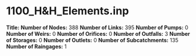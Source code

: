 # 1100_H&H_Elements.inp
**Title:** 
**Number of Nodes:** 388
**Number of Links:** 395
**Number of Pumps:** 0
**Number of Weirs:** 0
**Number of Orifices:** 0
**Number of Outfalls:** 3
**Number of Storages:** 0
**Number of Outlets:** 0
**Number of Subcatchments:** 135
**Number of Raingages:** 1
